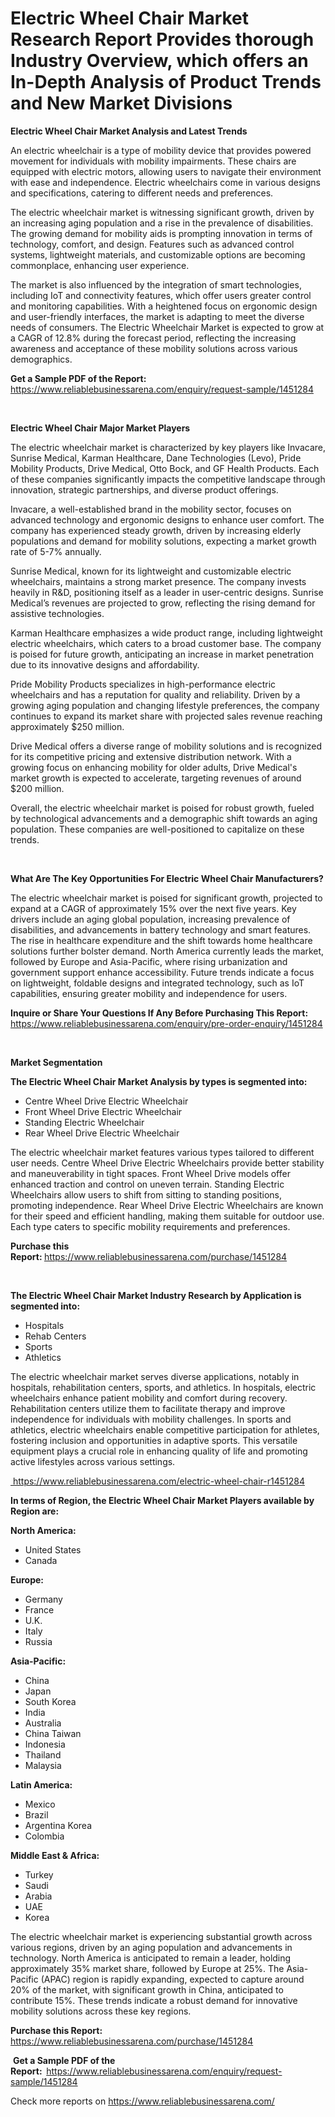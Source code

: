 <p><h1>Electric Wheel Chair Market Research Report Provides thorough Industry Overview, which offers an In-Depth Analysis of Product Trends and New Market Divisions</h1></p><p><strong>Electric Wheel Chair Market Analysis and Latest Trends</strong></p>
<p><p>An electric wheelchair is a type of mobility device that provides powered movement for individuals with mobility impairments. These chairs are equipped with electric motors, allowing users to navigate their environment with ease and independence. Electric wheelchairs come in various designs and specifications, catering to different needs and preferences.</p><p>The electric wheelchair market is witnessing significant growth, driven by an increasing aging population and a rise in the prevalence of disabilities. The growing demand for mobility aids is prompting innovation in terms of technology, comfort, and design. Features such as advanced control systems, lightweight materials, and customizable options are becoming commonplace, enhancing user experience.</p><p>The market is also influenced by the integration of smart technologies, including IoT and connectivity features, which offer users greater control and monitoring capabilities. With a heightened focus on ergonomic design and user-friendly interfaces, the market is adapting to meet the diverse needs of consumers. The Electric Wheelchair Market is expected to grow at a CAGR of 12.8% during the forecast period, reflecting the increasing awareness and acceptance of these mobility solutions across various demographics.</p></p>
<p><strong>Get a Sample PDF of the Report:&nbsp;</strong> <a href="https://www.reliablebusinessarena.com/enquiry/request-sample/1451284?utm_campaign=2998&utm_medium=2&utm_source=Github&utm_content=ia&utm_term=04032025&utm_id=electric-wheel-chair">https://www.reliablebusinessarena.com/enquiry/request-sample/1451284</a></p>
<p>&nbsp;</p>
<p><strong>Electric Wheel Chair Major Market Players</strong></p>
<p><p>The electric wheelchair market is characterized by key players like Invacare, Sunrise Medical, Karman Healthcare, Dane Technologies (Levo), Pride Mobility Products, Drive Medical, Otto Bock, and GF Health Products. Each of these companies significantly impacts the competitive landscape through innovation, strategic partnerships, and diverse product offerings.</p><p>Invacare, a well-established brand in the mobility sector, focuses on advanced technology and ergonomic designs to enhance user comfort. The company has experienced steady growth, driven by increasing elderly populations and demand for mobility solutions, expecting a market growth rate of 5-7% annually.</p><p>Sunrise Medical, known for its lightweight and customizable electric wheelchairs, maintains a strong market presence. The company invests heavily in R&D, positioning itself as a leader in user-centric designs. Sunrise Medical’s revenues are projected to grow, reflecting the rising demand for assistive technologies.</p><p>Karman Healthcare emphasizes a wide product range, including lightweight electric wheelchairs, which caters to a broad customer base. The company is poised for future growth, anticipating an increase in market penetration due to its innovative designs and affordability.</p><p>Pride Mobility Products specializes in high-performance electric wheelchairs and has a reputation for quality and reliability. Driven by a growing aging population and changing lifestyle preferences, the company continues to expand its market share with projected sales revenue reaching approximately $250 million.</p><p>Drive Medical offers a diverse range of mobility solutions and is recognized for its competitive pricing and extensive distribution network. With a growing focus on enhancing mobility for older adults, Drive Medical's market growth is expected to accelerate, targeting revenues of around $200 million.</p><p>Overall, the electric wheelchair market is poised for robust growth, fueled by technological advancements and a demographic shift towards an aging population. These companies are well-positioned to capitalize on these trends.</p></p>
<p>&nbsp;</p>
<p><strong>What Are The Key Opportunities For Electric Wheel Chair Manufacturers?</strong></p>
<p><p>The electric wheelchair market is poised for significant growth, projected to expand at a CAGR of approximately 15% over the next five years. Key drivers include an aging global population, increasing prevalence of disabilities, and advancements in battery technology and smart features. The rise in healthcare expenditure and the shift towards home healthcare solutions further bolster demand. North America currently leads the market, followed by Europe and Asia-Pacific, where rising urbanization and government support enhance accessibility. Future trends indicate a focus on lightweight, foldable designs and integrated technology, such as IoT capabilities, ensuring greater mobility and independence for users.</p></p>
<p><strong>Inquire or Share Your Questions If Any Before Purchasing This Report:</strong> <a href="https://www.reliablebusinessarena.com/enquiry/pre-order-enquiry/1451284?utm_campaign=2998&utm_medium=2&utm_source=Github&utm_content=ia&utm_term=04032025&utm_id=electric-wheel-chair">https://www.reliablebusinessarena.com/enquiry/pre-order-enquiry/1451284</a></p>
<p>&nbsp;</p>
<p><strong>Market Segmentation</strong></p>
<p><strong>The Electric Wheel Chair Market Analysis by types is segmented into:</strong></p>
<p><ul><li>Centre Wheel Drive Electric Wheelchair</li><li>Front Wheel Drive Electric Wheelchair</li><li>Standing Electric Wheelchair</li><li>Rear Wheel Drive Electric Wheelchair</li></ul></p>
<p><p>The electric wheelchair market features various types tailored to different user needs. Centre Wheel Drive Electric Wheelchairs provide better stability and maneuverability in tight spaces. Front Wheel Drive models offer enhanced traction and control on uneven terrain. Standing Electric Wheelchairs allow users to shift from sitting to standing positions, promoting independence. Rear Wheel Drive Electric Wheelchairs are known for their speed and efficient handling, making them suitable for outdoor use. Each type caters to specific mobility requirements and preferences.</p></p>
<p><strong>Purchase this Report:&nbsp;</strong><a href="https://www.reliablebusinessarena.com/purchase/1451284?utm_campaign=2998&utm_medium=2&utm_source=Github&utm_content=ia&utm_term=04032025&utm_id=electric-wheel-chair">https://www.reliablebusinessarena.com/purchase/1451284</a></p>
<p>&nbsp;</p>
<p><strong>The Electric Wheel Chair Market Industry Research by Application is segmented into:</strong></p>
<p><ul><li>Hospitals</li><li>Rehab Centers</li><li>Sports</li><li>Athletics</li></ul></p>
<p><p>The electric wheelchair market serves diverse applications, notably in hospitals, rehabilitation centers, sports, and athletics. In hospitals, electric wheelchairs enhance patient mobility and comfort during recovery. Rehabilitation centers utilize them to facilitate therapy and improve independence for individuals with mobility challenges. In sports and athletics, electric wheelchairs enable competitive participation for athletes, fostering inclusion and opportunities in adaptive sports. This versatile equipment plays a crucial role in enhancing quality of life and promoting active lifestyles across various settings.</p></p>
<p><a href="https://www.reliablebusinessarena.com/electric-wheel-chair-r1451284?utm_campaign=2998&utm_medium=2&utm_source=Github&utm_content=ia&utm_term=04032025&utm_id=electric-wheel-chair">&nbsp;https://www.reliablebusinessarena.com/electric-wheel-chair-r1451284</a></p>
<p><strong>In terms of Region, the Electric Wheel Chair Market Players available by Region are:</strong></p>
<p>
    <p> <strong> North America: </strong>
        <ul>
            <li>United States</li>
            <li>Canada</li>
        </ul>
        </p> 
    <p> <strong> Europe: </strong>
        <ul>
            <li>Germany</li>
            <li>France</li>
            <li>U.K.</li>
            <li>Italy</li>
            <li>Russia</li>
        </ul>
        </p> 
    <p> <strong> Asia-Pacific: </strong>
        <ul>
            <li>China</li>
            <li>Japan</li>
            <li>South Korea</li>
            <li>India</li>
            <li>Australia</li>
            <li>China Taiwan</li>
            <li>Indonesia</li>
            <li>Thailand</li>
            <li>Malaysia</li>
        </ul>
        </p> 
    <p> <strong> Latin America: </strong>
        <ul>
            <li>Mexico</li>
            <li>Brazil</li>
            <li>Argentina Korea</li>
            <li>Colombia</li>
        </ul>
        </p> 
    <p> <strong> Middle East & Africa: </strong>
        <ul>
            <li>Turkey</li>
            <li>Saudi</li>
            <li>Arabia</li>
            <li>UAE</li>
            <li>Korea</li>
        </ul>
    </p>
    </p>
<p><p>The electric wheelchair market is experiencing substantial growth across various regions, driven by an aging population and advancements in technology. North America is anticipated to remain a leader, holding approximately 35% market share, followed by Europe at 25%. The Asia-Pacific (APAC) region is rapidly expanding, expected to capture around 20% of the market, with significant growth in China, anticipated to contribute 15%. These trends indicate a robust demand for innovative mobility solutions across these key regions.</p></p>
<p><strong>Purchase this Report: </strong><a href="https://www.reliablebusinessarena.com/purchase/1451284?utm_campaign=2998&utm_medium=2&utm_source=Github&utm_content=ia&utm_term=04032025&utm_id=electric-wheel-chair">https://www.reliablebusinessarena.com/purchase/1451284</a></p>
<p>&nbsp;<strong>Get a Sample PDF of the Report:&nbsp;&nbsp;</strong><a href="https://www.reliablebusinessarena.com/enquiry/request-sample/1451284?utm_campaign=2998&utm_medium=2&utm_source=Github&utm_content=ia&utm_term=04032025&utm_id=electric-wheel-chair">https://www.reliablebusinessarena.com/enquiry/request-sample/1451284</a></p>
<p><strong></strong></p>
<p>Check more reports on <a href="https://www.reliablebusinessarena.com/?utm_campaign=2998&utm_medium=2&utm_source=Github&utm_content=ia&utm_term=04032025&utm_id=electric-wheel-chair">https://www.reliablebusinessarena.com/</a></p>